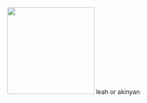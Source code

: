 <img src="https://media1.tenor.com/m/Gtp3CN94vU8AAAAC/rui-rui-kamishiro.gif" width="200"> 
leah or akinyan
